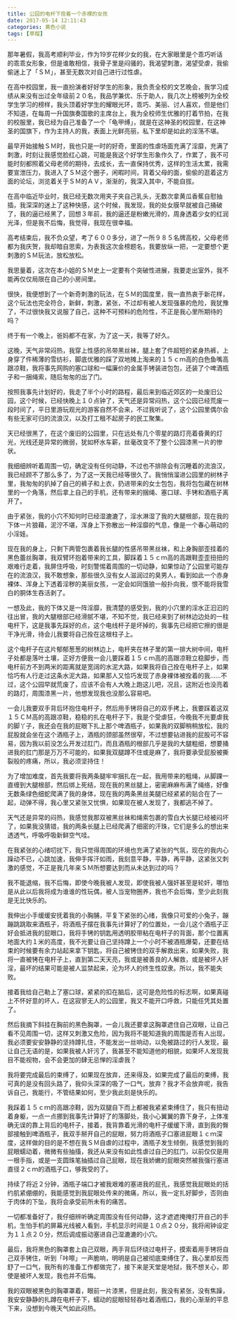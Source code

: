 ```yaml
---
title: 公园的电杆下拴着一个赤裸的女孩
date: 2017-05-14 12:11:43
categories: 黄色小说
tags: [草榴]
---
```

那年暑假，我高考顺利毕业，作为19岁花样少女的我，在大家眼里是个乖巧听话的乖乖女形象，但是谁敢相信，我骨子里是闷骚的，我渴望刺激，渴望受虐，我偷偷迷上了「ＳＭ」，甚至无数次对自己进行过性虐。

在高中校园里，我一直扮演者好好学生的形象，我负责全校的文艺晚会，我学习成绩从来没有出过全年级前２０名，我品学兼优、乐于助人，我几次上榜被列为全校学生学习的榜样，我头顶着好学生的耀眼光环，乖巧、美丽、讨人喜欢，但是他们不知道，在每周一升国旗奏国歌的主席台上，我为全校师生优雅的打着节拍，在我的校服里，我已经为自己准备了一个「龟甲缚」，就是在这神圣的校园里，在这神圣的国旗下，作为主持人的我，表面上光鲜亮丽，私下里却是如此的淫荡不堪。

最早开始接触ＳＭ时，我也只是一时的好奇，里面的性虐场面充满了淫靡，充满了刺激，时刻让我感觉脸红心跳，可能是我这个好学生形象作久了，作累了，我不可能时刻都照着父母老师的期待，去成长，去一直保持优秀，这样的生活太累，我需要宣泄压力，我进入了ＳＭ这个圈子，闲暇时间，背着父母的面，偷偷的逛着这方面的论坛，浏览着关于ＳＭ的ＡＶ，渐渐的，我深入其中，不能自拔。

在高中临近毕业时，我已经无数次用夹子夹自己乳头，无数次拿黄瓜香蕉自慰抽插，我深深的迷上了这种快感，这个时候，我发现，我的处女膜早就被自己捅破了，我的逼已经黑了，回想３年前，我的逼还是粉嫩光滑的，周身透着少女的红润光泽，但是我不后悔，我觉得，我现在很幸福。

高考结束后，我不负众望，考了６００多分，进了一所９８５名牌高校，父母老师都为我庆贺，我却暗自思索，为表我这次金榜题名，我要放纵一把，一定要想个更刺激的ＳＭ玩法，放松放松。

我思量着，这次在本小姐的ＳＭ史上一定要有个突破性进展，我要走出室外，我不能再仅仅局限在自己的小房间里。

很快，我便想到了一个新奇刺激的玩法，在ＳＭ的国度里，我一直热衷于新花样，这个玩法也完全符合，新鲜，刺激，紧张，不过却有被人发现强暴的危险，我犹豫了，不过很快我又说服了自己，这种不可预料的危险性，不正是我心里所期待的吗？

终于有一个晚上，爸妈都不在家，为了这一天，我等了好久。

这晚，天气非常闷热，我穿上性感的吊带黑丝袜，腿上套了件超短的紧身热裤，上身穿了件稀薄的雪纺衫，脚底优雅的踩了双地摊上淘来的１５ｃｍ高的白色鱼嘴高跟凉鞋，我将事先网购的塞口球和一幅廉价的金属手铐装进包包，还装了个啤酒瓶子和一捆绳索，随后匆匆的出了门。

按照我事先计划好的，我走了半个小时的路程，最后来到临近郊区的一处废旧公园，这个时候，已经快晚上１０点钟了，天气还是异常闷热，这个公园已经荒废一段时间了，平日里游玩观光的游客自然不会来，不过我听说了，这个公园里偶尔会有些无家可归的流浪汉，以及打工租不起房子的民工聚集。

天已经很黑了，在这个废旧的公园里，只在远处有几个零星的路灯亮着昏黄的灯光，光线还是异常的微弱，犹如杯水车薪，丝毫改变不了整个公园漆黑一片的惨状。

我细细辨听着周围一切，确定没有任何动静，不过也不排除会有沉睡着的流浪汉，我已经顾不了那么多了，为了这一天我已经等很久了。我悄悄溜进公园里的树林子里，我匆匆的扒掉了自己的裤子和上衣，扔进带来的女士包包，我将包包藏在树林里的一个角落，然后拿上自己的手机，还有带来的捆绳、塞口球、手铐和酒瓶子离开了。

由于紧张，我的小穴不知何时已经湿漉漉了，淫水淋湿了我的大腿根部，现在我的下体一片狼藉，泥泞不堪，浑身上下弥散出一种淫靡的气息，像是一个春心萌动的小淫娃。

现在我的身上，只剩下两管包裹着我长腿的性感吊带黑丝袜，和上身胸部歪挂着的黑色蕾丝胸罩，我双臂环抱着带来的工具，脚踩着１５ｃｍ高的高跟鞋歪歪扭扭的艰难行走着，我屏住呼吸，时刻警惕着周围的一切动静，如果惊动了公园里可能存在的流浪汉，我不敢想象，那些很久没有女人滋润过的臭男人，看到如此一个赤身裸体、浑身上下透着淫秽的美丽女孩，一定会如同饿狼一般扑向我，恨不能将我雪白的胴体生吞活剥了。

一想及此，我的下体又是一阵淫靡，我清楚的感受到，我的小穴里的淫水正汩汩的往出冒，我的大腿根部已经滑腻不堪，不知不觉，我已经来到了树林边边处的一柱电杆下，这是我事先踩好的点，这个电线杆子是坏掉的，我事先已经把它擦的很是干净光滑，待会儿我要将自己拴在这根柱子上。

这个电杆子在这片郁郁葱葱的树林边上，电杆夹在林子里的第一排大树中间，电杆子处都是落叶土壤，正好方便我一会儿要踩着１５ｃｍ高的高跟凉鞋立稳脚步，而电杆前方不到两米的距离就是宽阔的水泥大路，如果我将自己拴在电杆子上，如果恰巧有人行走过这条水泥大路，如果那人又恰巧发现了赤身裸体被拴着的我……不过，这个公园早就荒废了，应该不会有人大晚上跑这儿吧，况且，这附近也没亮着的路灯，周围漆黑一片，他想发现我也没那么容易吧。

一会儿我要双手背后环抱住电杆子，然后用手铐将自己的双手拷上，我要踩着这双１５ＣＭ高的高跟凉鞋，稳稳的扎在电杆子下，我是个受虐狂，今晚我不光要虐我的脚丫子，我还会在我的屁眼下扎上那个啤酒瓶子，如果我的双脚稍稍放松，我的屁股就会坐在这个酒瓶子上，酒瓶的颈部虽然很窄，不过想要钻进我的屁股可不容易，因为我以前没怎么开发过肛门，而且酒瓶的根部几乎是我的大腿粗细，想要捅进我的肛门那是万万不可能的，如果我双腿蹲不住或是麻了，我将要承受屁股被撕裂般的疼痛，所以，我必须坚持住！

为了增加难度，首先我要将我两条腿牢牢捆扎在一起，我用带来的粗绳，从脚踝一直缠到大腿根部，然后绑上死结，现在我的黑丝腿上，密密麻麻布满了绳络，好像无数条绿色细蛇爬满了我的身体，现在我的两条黑丝美腿已经紧紧的贴合在了一起，动弹不得，我心里又紧张又忧惧，如果现在被人发现了，我都逃不掉了。

天气还是异常的闷热，我感觉我那双被黑丝袜和绳索包裹的雪白大长腿已经被闷坏了，如果我没猜错，我的两条长腿上已经爬满了细密的汗珠，它们是多么的想出来透透气，呼吸呼吸新鲜空气哇。

在我紧张的心绪叨扰下，我只觉得周围的环境也充满了紧张的气氛，现在的我内心躁动不已，心跳加速，我伸手挥汗如雨，我刻意平静，平静，再平静，这紧张又刺激的感觉，不正是我几年来ＳＭ所想要达到而从未达到过的吗？

我不能退缩，我不后悔，即使今晚我被人发现，即使我被人强奸甚至是轮奸，哪怕是从此以后我将成为谁谁的性玩偶，被人当宠物圈养，我也不会后悔，至少此刻我是无比快乐的。

我伸出小手缓缓安抚着我的小胸脯，平复下紧张的心绪，我像只可爱的小兔子，蹦蹦跳跳取来酒瓶子，将酒瓶子摆在我事先计算好了的位置处，一会儿这个酒瓶子正好会抵进我的屁眼口，我将手铐的钥匙用透明胶带粘在电杆子的背面，那个位置离地面大约１米的高度，我不光要让自己坚持蹲上一个小时不被酒瓶爆菊，还要在结束的时候要有余力站起来拿下钥匙，将自己被铐住的双手解救出来，如果失败，我将一直被铐在电杆子上，直到第二天天亮，我或是被善良的人解救，或是被坏人奸淫，最坏的结果可能是被人监禁起来，沦为坏人的终生性奴隶。所以，我不能失败。

接着我给自己勒上了塞口球，紧紧的扣在脑后，这可是危险性的标志啊，如果真碰上不怀好意的坏人，在这寂寥无人的公园里，我又不能开口呼救，只能任凭其处置了。

然后我摘下斜挂在胸前的黑色胸罩，一会儿我还要拿这胸罩遮住自己双眼，让自己看不见周围一切，这样又刺激又危险，因为我将不能知道我的周围是否有人出现，我必须要安安静静的坚持蹲扎住，不能发出一丝响动，以免被路过的行人发现，最让自己无语的是，如果我被人奸污了，我甚至不能知道他的相貌，如果坏人发现我目不能视物，会不会更加的肆无忌惮的淫虐我？

我将要完成最后的束缚了，如果现在放弃，还来得及，如果完成了最后的束缚，我可真的是没有回头路了，我仰头深深的吸了一口气，放弃？我才不会放弃呢，我告诉自己，我能行，不管结果如何，至少我此刻是快乐的。

我踩着１５ｃｍ的高跟凉鞋，因为双腿自下而上都被我紧紧束缚住了，我只有扭动着身躯，一点一点挪到我事先计算好了的落脚处，我小心翼翼的靠下身子，上体准确无误的靠上背后的电杆子，接着，我背靠着光滑的电杆子缓缓下滑，直到我的臀部接触到啤酒瓶子，我双手掰开自己的屁眼，努力将酒瓶子口塞进屁眼１ｃｍ深度，这样做的目的是不想在我ＳＭ自虐的过程中，酒瓶子发生倾倒，我感觉到我的屁眼蠕动着，微微有些抽搐，我还从来没有如此性虐过自己的肛门，以前仅仅是用一根手指，或是一支圆珠笔抽插过自己屁眼，现在我娇嫩的屁眼突然被我强行塞进直径２ｃｍ的酒瓶子口，够我受的了。

持续了将近２分钟，酒瓶子端口才被我艰难的塞进我的屁孔，我感觉我屁眼处的括约肌紧绷绷的，我能感觉到我屁眼处传来的微痛，所以，我一定扎好脚步，否则由于肉体的下坠，我将会承受前所未有的痛苦。

一切都准备好了，我仔细辨听确定周围没有任何动静，这才遮遮掩掩打开自己的手机，生怕手机的屏幕光线被人看到，手机显示时间是１０点２０分，我将闹钟设定为１１点２０分，然后调成振动塞进自己湿漉漉的小穴。

最后，我将黑色的胸罩套上自己双眼，两手背后环绕过电杆子，摸索着用手铐将自己双手铐住，听到「咔嚓」一声脆响，明明是自己被彻底束缚住了，我心里却反而舒了一口气，我所有的准备工作都做完了，接下来是天堂是地狱，我不想关心，即使是被坏人发现，我也并不后悔。

我的双眼被黑色的胸罩罩着，眼前一片漆黑，但是此刻，我没有紧张，没有焦躁，我安安静静的扎蹲在电杆子下，蠕动的屁眼轻轻吞吐着酒瓶口，我的心渐渐的平息下来，没想到今晚天气如此闷热。